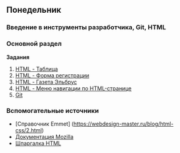 ## Понедельник


### Введение в инструменты разработчика, Git, HTML

### Основной раздел


**Задания**
1. [HTML - Таблица](tasks/table.md)
2. [HTML - Форма регистрации](tasks/registration.md)
3. [HTML - Газета Эльбрус](tasks/newspaper.md)
4. [HTML - Меню навигации по HTML-странице](tasks/nav_menu.md)
5. [Git](tasks/git.md)


### Вспомогательные источники

- [Справочник Emmet] (https://webdesign-master.ru/blog/html-css/2.html)
- [Документация Mozilla](https://developer.mozilla.org/ru/docs/Web/HTML)
- [Шпаргалка HTML](http://www.simplehtmlguide.com/cheatsheet.php)
